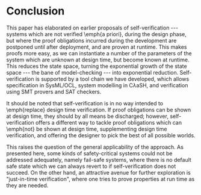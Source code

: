 # Conclusion

This paper has elaborated on earlier proposals of self-verification ---
systems which are not verified \emph{a priori}, during the design phase,
but where the proof obligations incurred during the development are
postponed until after deployment, and are proven at runtime. This makes
proofs more easy, as we can instantiate a number of the parameters of the
system which are unknown at design time, but become known at runtime. This
reduces the state space, turning the exponential growth of the state space
--- the bane of model-checking --- into exponential
reduction. Self-verification is supported by a tool chain we have developed,
which allows specification in SysML/OCL, system modelling in C$\lambda$aSH, and
verification using SMT provers and SAT checkers.

It should be noted that self-verification is in no way intended to
\emph{replace} design time verification. If proof obligations can be
shown at design time, they should by all means be discharged; however,
self-verification offers a different way to tackle proof obligations which
can \emph{not} be shown at design time, supplementing design time
verification, and offering the designer to pick the best of all possible
worlds.


This raises the question of the general applicability of the approach. As
presented here, some kinds of safety-critical systems could not be
addressed adequately, namely fail-safe systems, where there is no default
safe state which we can always revert to if self-verification does not
succeed. On the other hand, an attractive avenue for further exploration is
"just-in-time verification", where one tries to prove properties at run
time as they are needed.